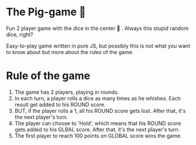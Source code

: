 # The Pig-game 🐷
Fun 2 player game with the dice in the center 🎲 . Always this stupid random dice, right?

Easy-to-play game written in pure JS, but possibly this is not what you want to know about but more about the rules of the game.

# Rule of the game

1. The game has 2 players, playing in rounds.
2. In each turn, a player rolls a dice as many times as he whishes. Each result get added to his ROUND score.
3. BUT, if the player rolls a 1, all his ROUND score gets lost. After that, it's the next player's turn.
4. The player can choose to 'Hold', which means that his ROUND score gets added to his GLBAL score. After that, it's the next player's turn.
5. The first player to reach 100 points on GLOBAL score wins the game.


